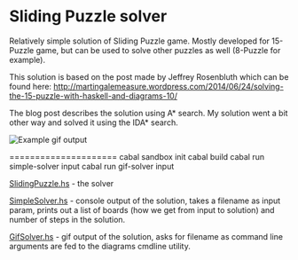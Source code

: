 Sliding Puzzle solver
=====================
Relatively simple solution of Sliding Puzzle game. Mostly developed for 15-Puzzle game, but can be used to solve other puzzles as well (8-Puzzle for example).

This solution is based on the post made by Jeffrey Rosenbluth which can be found here: http://martingalemeasure.wordpress.com/2014/06/24/solving-the-15-puzzle-with-haskell-and-diagrams-10/

The blog post describes the solution using A* search. My solution went a bit other way and solved it using the IDA* search.

![Example gif output](http://ksaveljev.github.io/sliding-puzzle.gif)

=====================
    cabal sandbox init
    cabal build
    cabal run simple-solver input
    cabal run gif-solver input

[SlidingPuzzle.hs](SlidingPuzzle.hs) - the solver

[SimpleSolver.hs](SimpleSolver.hs) - console output of the solution, takes a filename as input param, prints out a list of boards (how we get from input to solution) and number of steps in the solution.

[GifSolver.hs](GifSolver.hs) - gif output of the solution, asks for filename as command line arguments are fed to the diagrams cmdline utility.

